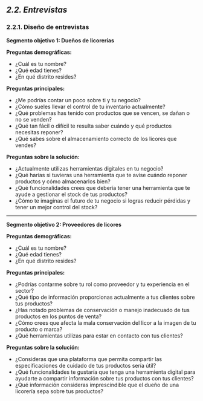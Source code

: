 ## _2.2. Entrevistas_ ##

### 2.2.1. Diseño de entrevistas ###

**Segmento objetivo 1: Dueños de licorerías**

**Preguntas demográficas:**
- ¿Cuál es tu nombre?
- ¿Qué edad tienes?
- ¿En qué distrito resides?

**Preguntas principales:**
 - ¿Me podrías contar un poco sobre ti y tu negocio?
 - ¿Cómo sueles llevar el control de tu inventario actualmente?
 - ¿Qué problemas has tenido con productos que se vencen, se dañan o no se venden?
 - ¿Qué tan fácil o difícil te resulta saber cuándo y qué productos necesitas reponer?
 - ¿Qué sabes sobre el almacenamiento correcto de los licores que vendes?

**Preguntas sobre la solución:**
 - ¿Actualmente utilizas herramientas digitales en tu negocio? 
 - ¿Qué harías si tuvieras una herramienta que te avise cuándo reponer productos y cómo almacenarlos bien?
 - ¿Qué funcionalidades crees que debería tener una herramienta que te ayude a gestionar el stock de tus productos? 
 - ¿Cómo te imaginas el futuro de tu negocio si logras
   reducir pérdidas y tener un mejor control del stock?
---

**Segmento objetivo 2: Proveedores de licores**

**Preguntas demográficas:**
- ¿Cuál es tu nombre?
- ¿Qué edad tienes?
- ¿En qué distrito resides?

**Preguntas principales:**
-  ¿Podrías contarme sobre tu rol como proveedor y tu experiencia en el sector?
-  ¿Qué tipo de información proporcionas actualmente a tus clientes sobre tus productos?
-  ¿Has notado problemas de conservación o manejo inadecuado de tus productos en los puntos de venta?
-  ¿Cómo crees que afecta la mala conservación del licor a la imagen de tu producto o marca?
- ¿Qué herramientas utilizas para estar en contacto con tus clientes?

**Preguntas sobre la solución:**
- ¿Consideras que una plataforma que permita compartir las especificaciones de cuidado de tus productos sería útil?
- ¿Qué funcionalidades te gustaría que tenga una herramienta digital para ayudarte a compartir información sobre tus productos con tus clientes?
- ¿Qué información consideras imprescindible que el dueño de una licorería sepa sobre tus productos?
